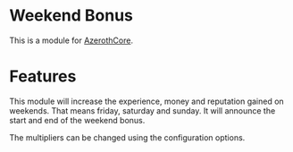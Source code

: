 # Weekend Bonus
This is a module for [AzerothCore](https://github.com/azerothcore/azerothcore-wotlk).

# Features
This module will increase the experience, money and reputation gained on weekends. That means friday, saturday and sunday. It will announce the start and end of the weekend bonus.

The multipliers can be changed using the configuration options.
